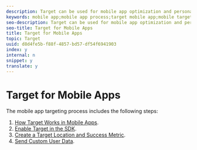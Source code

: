 ```yaml
---
description: Target can be used for mobile app optimization and personalization
keywords: mobile app;mobile app process;target mobile app;mobile target locations;mobile app success metrics
seo-description: Target can be used for mobile app optimization and personalization
seo-title: Target for Mobile Apps
title: Target for Mobile Apps
topic: Target
uuid: d8d4fe5b-f88f-4857-bd57-df54f6941903
index: y
internal: n
snippet: y
translate: y
---
```


# Target for Mobile Apps

The mobile app targeting process includes the following steps: 


1. [ How Target Works in Mobile Apps](c_target_mobile_app/c_mobile-how-target-works-mobile-apps.md#concept_6D18304659854571B7A5A71C33CD974C).
1. [ Enable Target in the SDK](c_target_mobile_app/t_mobile_enable_target_in_sdk.md#task_FCA99AD0785A44E995468776AE76FE91).
1. [ Create a Target Location and Success Metric](c_target_mobile_app/t_mobile-create-location-and-metric.md#task_A372B1C4C1814788BBBEE06259A0103B).
1. [ Send Custom User Data](c_target_mobile_app/t_mobile-custom-user-data.md#task_779D60C519C04109A6C1FFA1ACFBA59E).

